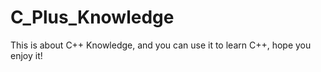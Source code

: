 # C_Plus_Knowledge
This is about C++ Knowledge, and you can use it to learn C++, hope you enjoy it!

